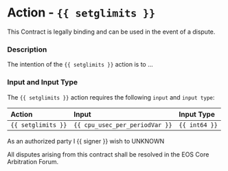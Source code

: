 # Action - `{{ setglimits }}`

This Contract is legally binding and can be used in the event of a dispute. 

### Description

The intention of the `{{ setglimits }}` action is to ... 

### Input and Input Type

The `{{ setglimits }}` action requires the following `input` and `input type`:

| Action | Input | Input Type |
|:--|:--|:--|
| `{{ setglimits }}` | `{{ cpu_usec_per_periodVar }}` | `{{ int64 }}` |

As an authorized party I {{ signer }} wish to UNKNOWN

All disputes arising from this contract shall be resolved in the EOS Core Arbitration Forum. 
